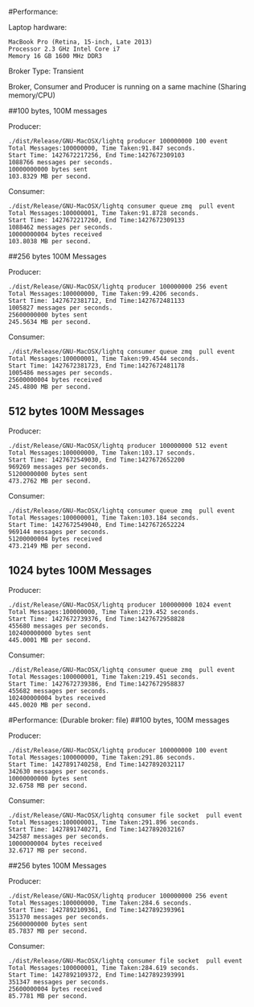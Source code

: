 #Performance:

Laptop hardware:

    MacBook Pro (Retina, 15-inch, Late 2013)
    Processor 2.3 GHz Intel Core i7
    Memory 16 GB 1600 MHz DDR3
    
Broker Type: Transient

Broker, Consumer and Producer is running on a same machine (Sharing memory/CPU)

##100 bytes, 100M messages

Producer:

    ./dist/Release/GNU-MacOSX/lightq producer 100000000 100 event
    Total Messages:100000000, Time Taken:91.847 seconds.
    Start Time: 1427672217256, End Time:1427672309103
    1088766 messages per seconds.
    10000000000 bytes sent
    103.8329 MB per second.
    
Consumer:

    ./dist/Release/GNU-MacOSX/lightq consumer queue zmq  pull event
    Total Messages:100000001, Time Taken:91.8728 seconds.
    Start Time: 1427672217260, End Time:1427672309133
    1088462 messages per seconds.
    10000000004 bytes received
    103.8038 MB per second.
    
##256 bytes 100M Messages

Producer:

    ./dist/Release/GNU-MacOSX/lightq producer 100000000 256 event
    Total Messages:100000000, Time Taken:99.4206 seconds.
    Start Time: 1427672381712, End Time:1427672481133
    1005827 messages per seconds.
    25600000000 bytes sent
    245.5634 MB per second.
    
Consumer:

    ./dist/Release/GNU-MacOSX/lightq consumer queue zmq  pull event
    Total Messages:100000001, Time Taken:99.4544 seconds.
    Start Time: 1427672381723, End Time:1427672481178
    1005486 messages per seconds.
    25600000004 bytes received
    245.4800 MB per second.
    
## 512 bytes 100M Messages

Producer:

    ./dist/Release/GNU-MacOSX/lightq producer 100000000 512 event
    Total Messages:100000000, Time Taken:103.17 seconds.
    Start Time: 1427672549030, End Time:1427672652200
    969269 messages per seconds.
    51200000000 bytes sent
    473.2762 MB per second.
    
Consumer:

    ./dist/Release/GNU-MacOSX/lightq consumer queue zmq  pull event
    Total Messages:100000001, Time Taken:103.184 seconds.
    Start Time: 1427672549040, End Time:1427672652224
    969144 messages per seconds.
    51200000004 bytes received
    473.2149 MB per second.
    
    
 ## 1024 bytes 100M Messages

Producer:

    ./dist/Release/GNU-MacOSX/lightq producer 100000000 1024 event
    Total Messages:100000000, Time Taken:219.452 seconds.
    Start Time: 1427672739376, End Time:1427672958828
    455680 messages per seconds.
    102400000000 bytes sent
    445.0001 MB per second.
    
Consumer:

    ./dist/Release/GNU-MacOSX/lightq consumer queue zmq  pull event
    Total Messages:100000001, Time Taken:219.451 seconds.
    Start Time: 1427672739386, End Time:1427672958837
    455682 messages per seconds.
    102400000004 bytes received
    445.0020 MB per second.

#Performance: (Durable broker: file)
##100 bytes, 100M messages

Producer:

    ./dist/Release/GNU-MacOSX/lightq producer 100000000 100 event
    Total Messages:100000000, Time Taken:291.86 seconds.
    Start Time: 1427891740258, End Time:1427892032117
    342630 messages per seconds.
    10000000000 bytes sent
    32.6758 MB per second.
    
Consumer:

    ./dist/Release/GNU-MacOSX/lightq consumer file socket  pull event
    Total Messages:100000001, Time Taken:291.896 seconds.
    Start Time: 1427891740271, End Time:1427892032167
    342587 messages per seconds.
    10000000004 bytes received
    32.6717 MB per second.
    
##256 bytes 100M Messages

Producer:

    ./dist/Release/GNU-MacOSX/lightq producer 100000000 256 event
    Total Messages:100000000, Time Taken:284.6 seconds.
    Start Time: 1427892109361, End Time:1427892393961
    351370 messages per seconds.
    25600000000 bytes sent
    85.7837 MB per second.
    
Consumer:

    ./dist/Release/GNU-MacOSX/lightq consumer file socket  pull event
    Total Messages:100000001, Time Taken:284.619 seconds.
    Start Time: 1427892109372, End Time:1427892393991
    351347 messages per seconds.
    25600000004 bytes received
    85.7781 MB per second.

